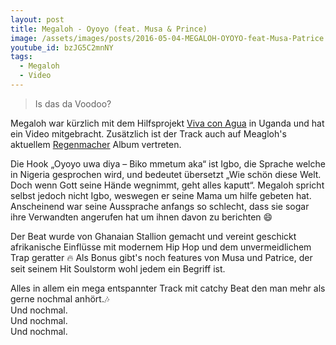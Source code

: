 ```yaml
---
layout: post
title: Megaloh - Oyoyo (feat. Musa & Prince)
image: /assets/images/posts/2016-05-04-MEGALOH-OYOYO-feat-Musa-Patrice.jpg
youtube_id: bzJG5C2mnNY
tags:
  - Megaloh
  - Video
---
```

> Is das da Voodoo?

<!--more-->
Megaloh war kürzlich mit dem Hilfsprojekt [Viva con Agua](http://www.vivaconagua.org/) in Uganda und hat ein Video mitgebracht. Zusätzlich ist der Track auch auf Meagloh's aktuellem [Regenmacher](https://itunes.apple.com/de/album/regenmacher/id1067338423?app=itunes) Album vertreten.

Die Hook &bdquo;Oyoyo uwa diya – Biko mmetum aka&ldquo; ist Igbo, die Sprache welche in Nigeria gesprochen wird, und bedeutet übersetzt &bdquo;Wie schön diese Welt. Doch wenn Gott seine Hände wegnimmt, geht alles kaputt&ldquo;. Megaloh spricht selbst jedoch nicht Igbo, weswegen er seine Mama um hilfe gebeten hat. Anscheinend war seine Aussprache anfangs so schlecht, dass sie sogar ihre Verwandten angerufen hat um ihnen davon zu berichten :smile:

Der Beat wurde von Ghanaian Stallion gemacht und vereint geschickt afrikanische Einflüsse mit modernem Hip Hop und dem unvermeidlichem Trap geratter :fire: Als Bonus gibt's noch features von Musa und Patrice, der seit seinem Hit Soulstorm wohl jedem ein Begriff ist.

Alles in allem ein mega entspannter Track mit catchy Beat den man mehr als gerne nochmal anhört.:notes:  
Und nochmal.  
Und nochmal.  
Und nochmal.  
